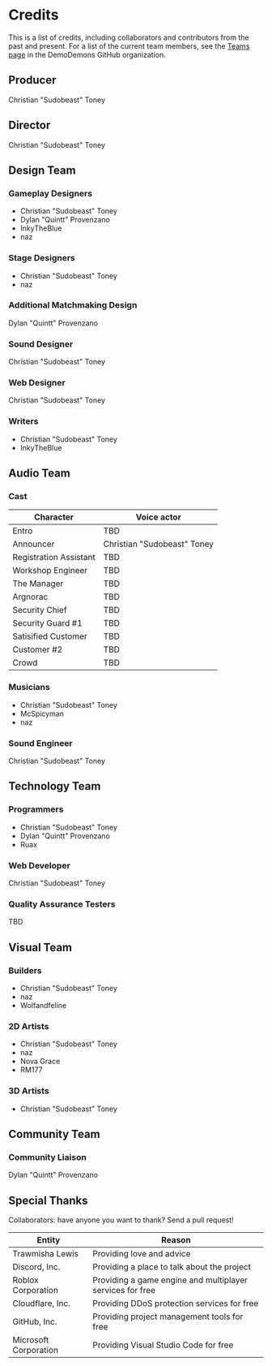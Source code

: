# Credits
This is a list of credits, including collaborators and contributors from the past and present. For a list of the current team members, see the [Teams page](https://github.com/orgs/DemoDemons/teams) in the DemoDemons GitHub organization.

## Producer
Christian "Sudobeast" Toney

## Director
Christian "Sudobeast" Toney

## Design Team
### Gameplay Designers
* Christian "Sudobeast" Toney
* Dylan "Quintt" Provenzano
* InkyTheBlue
* naz

### Stage Designers
* Christian "Sudobeast" Toney
* naz

### Additional Matchmaking Design
Dylan "Quintt" Provenzano

### Sound Designer
Christian "Sudobeast" Toney

### Web Designer
Christian "Sudobeast" Toney

### Writers
* Christian "Sudobeast" Toney
* InkyTheBlue

## Audio Team
### Cast
<table>
  <thead>
    <tr>
      <th>Character</th>
      <th>Voice actor</th>
    </tr>
  </thead>
  <tbody>
    <tr>
      <td>Entro</td>
      <td>TBD</td>
    </tr>
    <tr>
      <td>Announcer</td>
      <td>Christian "Sudobeast" Toney</td>
    </tr>
    <tr>
      <td>Registration Assistant</td>
      <td>TBD</td>
    </tr>
    <tr>
      <td>Workshop Engineer</td>
      <td>TBD</td>
    </tr>
    <tr>
      <td>The Manager</td>
      <td>TBD</td>
    </tr>
    <tr>
      <td>Argnorac</td>
      <td>TBD</td>
    </tr>
    <tr>
      <td>Security Chief</td>
      <td>TBD</td>
    </tr>
    <tr>
      <td>Security Guard #1</td>
      <td>TBD</td>
    </tr>
    <tr>
      <td>Satisified Customer</td>
      <td>TBD</td>
    </tr>
    <tr>
      <td>Customer #2</td>
      <td>TBD</td>
    </tr>
    <tr>
      <td>Crowd</td>
      <td>TBD</td>
    </tr>
  </tbody>
</table>

### Musicians
* Christian "Sudobeast" Toney
* McSpicyman
* naz

### Sound Engineer
Christian "Sudobeast" Toney

## Technology Team
### Programmers
* Christian "Sudobeast" Toney
* Dylan "Quintt" Provenzano
* Ruax

### Web Developer
Christian "Sudobeast" Toney

### Quality Assurance Testers
TBD

## Visual Team
### Builders
* Christian "Sudobeast" Toney
* naz
* Wolfandfeline

### 2D Artists
* Christian "Sudobeast" Toney
* naz
* Nova Grace
* RM177

### 3D Artists
* Christian "Sudobeast" Toney

## Community Team
### Community Liaison
Dylan "Quintt" Provenzano

## Special Thanks
Collaborators: have anyone you want to thank? Send a pull request!

<table>
  <thead>
    <tr>
      <th>Entity</th>
      <th>Reason</th>
    </tr>
  </thead>
  <tbody>
    <tr>
      <td>Trawmisha Lewis</td>
      <td>Providing love and advice</td>
    </tr>
    <tr>
      <td>Discord, Inc.</td>
      <td>Providing a place to talk about the project</td>
    </tr>
    <tr>
      <td>Roblox Corporation</td>
      <td>Providing a game engine and multiplayer services for free</td>
    </tr>
    <tr>
      <td>Cloudflare, Inc.</td>
      <td>Providing DDoS protection services for free</td>
    </tr>
    <tr>
      <td>GitHub, Inc.</td>
      <td>Providing project management tools for free</td>
    </tr>
    <tr>
      <td>Microsoft Corporation</td>
      <td>Providing Visual Studio Code for free</td>
    </tr>
  </tbody>
</table>